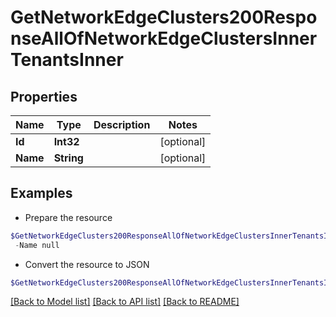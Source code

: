# GetNetworkEdgeClusters200ResponseAllOfNetworkEdgeClustersInnerTenantsInner
## Properties

Name | Type | Description | Notes
------------ | ------------- | ------------- | -------------
**Id** | **Int32** |  | [optional] 
**Name** | **String** |  | [optional] 

## Examples

- Prepare the resource
```powershell
$GetNetworkEdgeClusters200ResponseAllOfNetworkEdgeClustersInnerTenantsInner = Initialize-PSOpenAPIToolsGetNetworkEdgeClusters200ResponseAllOfNetworkEdgeClustersInnerTenantsInner  -Id null `
 -Name null
```

- Convert the resource to JSON
```powershell
$GetNetworkEdgeClusters200ResponseAllOfNetworkEdgeClustersInnerTenantsInner | ConvertTo-JSON
```

[[Back to Model list]](../README.md#documentation-for-models) [[Back to API list]](../README.md#documentation-for-api-endpoints) [[Back to README]](../README.md)

